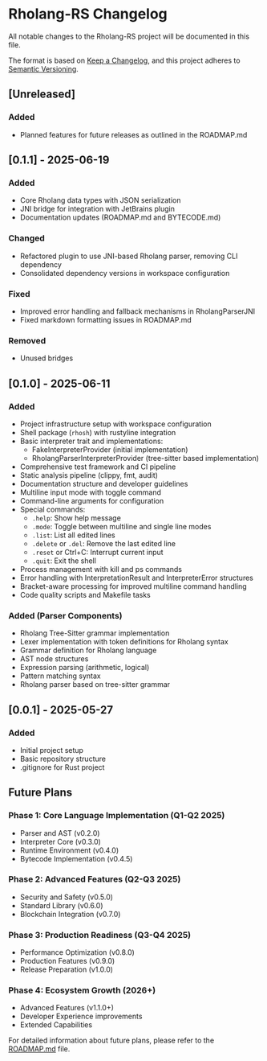 # Rholang-RS Changelog

All notable changes to the Rholang-RS project will be documented in this file.

The format is based on [Keep a Changelog](https://keepachangelog.com/en/1.0.0/),
and this project adheres to [Semantic Versioning](https://semver.org/spec/v2.0.0.html).

## [Unreleased]
### Added
- Planned features for future releases as outlined in the ROADMAP.md

## [0.1.1] - 2025-06-19
### Added
- Core Rholang data types with JSON serialization
- JNI bridge for integration with JetBrains plugin
- Documentation updates (ROADMAP.md and BYTECODE.md)

### Changed
- Refactored plugin to use JNI-based Rholang parser, removing CLI dependency
- Consolidated dependency versions in workspace configuration

### Fixed
- Improved error handling and fallback mechanisms in RholangParserJNI
- Fixed markdown formatting issues in ROADMAP.md

### Removed
- Unused bridges

## [0.1.0] - 2025-06-11
### Added
- Project infrastructure setup with workspace configuration
- Shell package (`rhosh`) with rustyline integration
- Basic interpreter trait and implementations:
  - FakeInterpreterProvider (initial implementation)
  - RholangParserInterpreterProvider (tree-sitter based implementation)
- Comprehensive test framework and CI pipeline
- Static analysis pipeline (clippy, fmt, audit)
- Documentation structure and developer guidelines
- Multiline input mode with toggle command
- Command-line arguments for configuration
- Special commands:
  - `.help`: Show help message
  - `.mode`: Toggle between multiline and single line modes
  - `.list`: List all edited lines
  - `.delete` or `.del`: Remove the last edited line
  - `.reset` or Ctrl+C: Interrupt current input
  - `.quit`: Exit the shell
- Process management with kill and ps commands
- Error handling with InterpretationResult and InterpreterError structures
- Bracket-aware processing for improved multiline command handling
- Code quality scripts and Makefile tasks

### Added (Parser Components)
- Rholang Tree-Sitter grammar implementation
- Lexer implementation with token definitions for Rholang syntax
- Grammar definition for Rholang language
- AST node structures
- Expression parsing (arithmetic, logical)
- Pattern matching syntax
- Rholang parser based on tree-sitter grammar

## [0.0.1] - 2025-05-27
### Added
- Initial project setup
- Basic repository structure
- .gitignore for Rust project

## Future Plans

### Phase 1: Core Language Implementation (Q1-Q2 2025)
- Parser and AST (v0.2.0)
- Interpreter Core (v0.3.0)
- Runtime Environment (v0.4.0)
- Bytecode Implementation (v0.4.5)

### Phase 2: Advanced Features (Q2-Q3 2025)
- Security and Safety (v0.5.0)
- Standard Library (v0.6.0)
- Blockchain Integration (v0.7.0)

### Phase 3: Production Readiness (Q3-Q4 2025)
- Performance Optimization (v0.8.0)
- Production Features (v0.9.0)
- Release Preparation (v1.0.0)

### Phase 4: Ecosystem Growth (2026+)
- Advanced Features (v1.1.0+)
- Developer Experience improvements
- Extended Capabilities

For detailed information about future plans, please refer to the [ROADMAP.md](docs/ROADMAP.md) file.
